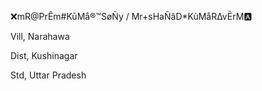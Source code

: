 ❌mR@PrÊm#KūMå®™SøÑy / Mr+sHaÑâD*KùMåR∆vĒrM🅰️

Vill, Narahawa

Dist, Kushinagar

Std, Uttar Pradesh

